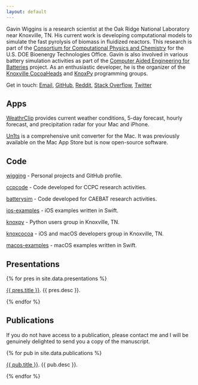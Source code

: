 ```yaml
---
layout: default
---
```


Gavin Wiggins is a research scientist at the Oak Ridge National Laboratory near
Knoxville, TN. His current work is developing computational models to simulate
the fast pyrolysis of biomass in fluidized reactors. This research is part of
the [Consortium for Computational Physics and Chemistry][ccpc] for the U.S. DOE
Bioenergy Technologies Office. Gavin is also involved in various battery
simulation activities as part of the [Computer Aided Engineering for
Batteries][caebat] project. As an enthusiastic developer, he is the organizer of
the [Knoxville CocoaHeads][cocoa] and [KnoxPy][kpy] programming groups.

Get in touch: <a href = "mailto:wiggingATmeDOTcom" onclick = "this.href=this.href.replace(/AT/,'&#64;').replace(/DOT/,'&#46;')">Email</a>, [GitHub][git], [Reddit][red], [Stack Overflow][so], [Twitter][tw]

## Apps

[WeathrClip][wc] provides current weather conditions, 5-day forecast, hourly
forecast, and precipitation radar for your Mac and iPhone.

[Un1ts][un] is a comprehensive unit converter for the Mac. It was previously
available on the Mac App Store but is now open-source software.

## Code

[wigging](https://github.com/wigging) - Personal projects and GitHub profile.

[ccpcode](https://github.com/ccpcode) - Code developed for CCPC research activities.

[batterysim](https://github.com/batterysim) - Code developed for CAEBAT research activities.

[ios-examples](https://github.com/wigging/ios-examples) - iOS examples written in Swift.

[knoxpy](https://github.com/knoxpy) - Python users group in Knoxville, TN.

[knoxcocoa](https://github.com/knoxcocoa) - iOS and macOS developers group in Knoxville, TN.

[macos-examples](https://github.com/wigging/macos-examples) - macOS examples written in Swift.

## Presentations

{% for pres in site.data.presentations %}
<p><a href="{{ pres.link }}">{{ pres.title }}</a>. {{ pres.desc }}.</p>
{% endfor %}

## Publications

If you do not have access to a publication, please contact me and I will be genuinely delighted to send you a copy of the manuscript.

{% for pub in site.data.publications %}
<p><a href="{{ pub.link }}">{{ pub.title }}</a>. {{ pub.desc }}.</p>
{% endfor %}

[ccpc]: http://cpcbiomass.org
[caebat]: http://batterysim.org
[cocoa]: http://knoxcocoa.org
[kpy]: http://knoxpy.org
[git]: https://github.com/wigging
[red]: https://www.reddit.com/user/wiggitt
[so]: https://stackoverflow.com/users/1084875/wigging
[tw]: https://twitter.com/wigging
[wc]: http://weathrclip.com
[un]: https://github.com/wigging/un1ts-mac-app

